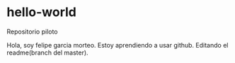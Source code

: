 # hello-world
Repositorio piloto



Hola, soy felipe garcia morteo. Estoy aprendiendo a usar github. 
Editando el readme(branch del master).
